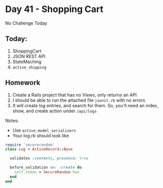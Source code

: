 Day 41 - Shopping Cart
===============

No Challenge Today

Today:
-----

1. ShoppingCart
1. JSON REST API
2. StateMaching
3. `active_shipping`


Homework
-------

1. Create a Rails project that has no Views, only returns an API
2. I should be able to run the attached file `jsonit.rb` with no errors
3. It will create log entries, and search for them. So, you'll need an index,
   show, and create action under `/api/logs`

Notes:

* Use `active_model_serializers`
* Your log.rb should look like

```ruby
require 'securerandom'
class Log < ActiveRecord::Base

  validates :contents, presence: true

  before_validation on: :create do
    self.token = SecureRandom.hex
  end
end
```
